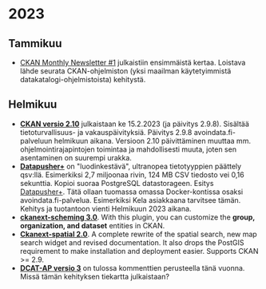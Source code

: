 # 2023
## Tammikuu
- [CKAN Monthly Newsletter #1](https://mailchi.mp/e4615091e208/next-on-ckan-monthly-livemaking-science-accessible-16823932?e=c9fbb24917) julkaistiin ensimmäistä kertaa. Loistava lähde seurata CKAN-ohjelmiston (yksi maailman käytetyimmistä datakatalogi-ohjelmistoista) kehitystä.
## Helmikuu
- [**CKAN versio 2.10**](https://docs.ckan.org/en/latest/maintaining/upgrading/index.html#ckan-releases) julkaistaan ke 15.2.2023 (ja päivitys 2.9.8). Sisältää tietoturvallisuus- ja vakauspäivityksiä. Päivitys 2.9.8 avoindata.fi-palveluun helmikuun aikana. Versioon 2.10 päivittäminen muuttaa mm. ohjelmointirajapintojen toimintaa ja mahdollisesti muuta, joten sen asentaminen on suurempi urakka.
- [**Datapusher+**](https://github.com/dathere/datapusher-plus) on "luodinkestävä", ultranopea tietotyyppien päättely qsv:llä. Esimerkiksi 2,7 miljoonaa rivin, 124 MB CSV tiedosto vei 0,16 sekunttia. Kopioi suoraa PostgreSQL datastorageen. Esitys [Datapusher+](https://docs.google.com/presentation/d/e/2PACX-1vT0BfmrrtaEINRGg4UI_m7B02_X6HlFr4yN_DXmgX9goVtgu2DNmZjl-SowL9ZA2ibQhDjScRRJh95q/pub?start=false&loop=false&delayms=3000&slide=id.p). Tätä ollaan tuomassa omassa Docker-kontissa osaksi avoindata.fi-palvelua. Esimerkiksi Kela asiakkaana tarvitsee tämän. Kehitys ja tuotantoon vienti Helmikuun 2023 aikana.
- [**ckanext-scheming 3.0**](https://excess.org/scheming-formpages/). With this plugin, you can customize the **group, organization, and dataset** entities in CKAN.
- [**Ckanext-spatial 2.0**](https://ckan.us4.list-manage.com/track/click?u=91e21b1d5004f15a8fb3d3276&id=242391f1dc&e=c9fbb24917). A complete rewrite of the spatial search, new map search widget and revised documentation. It also drops the PostGIS requirement to make installation and deployment easier. Supports CKAN >= 2.9.
- [**DCAT-AP versio 3**]([[https://ckan.us4.list-manage.com/track/click?u=91e21b1d5004f15a8fb3d3276&id=242391f1dc&e=c9fbb24917](https://github.com/SEMICeu/DCAT-AP/issues)](https://github.com/SEMICeu/DCAT-AP/issues)) on tulossa kommenttien perusteella tänä vuonna. Missä tämän kehityksen tiekartta julkaistaan?

